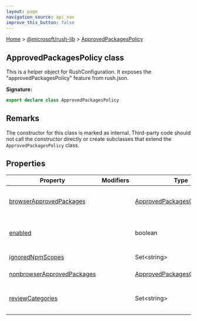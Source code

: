 ```yaml
---
layout: page
navigation_source: api_nav
improve_this_button: false
---
```



[Home](./index.md) &gt; [@microsoft/rush-lib](./rush-lib.md) &gt; [ApprovedPackagesPolicy](./rush-lib.approvedpackagespolicy.md)

## ApprovedPackagesPolicy class

This is a helper object for RushConfiguration. It exposes the "approvedPackagesPolicy" feature from rush.json.

<b>Signature:</b>

```typescript
export declare class ApprovedPackagesPolicy
```

## Remarks

The constructor for this class is marked as internal. Third-party code should not call the constructor directly or create subclasses that extend the `ApprovedPackagesPolicy` class.

## Properties

|  Property | Modifiers | Type | Description |
|  --- | --- | --- | --- |
|  [browserApprovedPackages](./rush-lib.approvedpackagespolicy.browserapprovedpackages.md) |  | [ApprovedPackagesConfiguration](./rush-lib.approvedpackagesconfiguration.md) | Packages approved for usage in a web browser. This is the stricter of the two types, so by default all new packages are added to this file. |
|  [enabled](./rush-lib.approvedpackagespolicy.enabled.md) |  | boolean | Whether the feature is enabled. The feature is enabled if the "approvedPackagesPolicy" field is assigned in rush.json. |
|  [ignoredNpmScopes](./rush-lib.approvedpackagespolicy.ignorednpmscopes.md) |  | Set&lt;string&gt; | A list of NPM package scopes that will be excluded from review (e.g. <code>@types</code>) |
|  [nonbrowserApprovedPackages](./rush-lib.approvedpackagespolicy.nonbrowserapprovedpackages.md) |  | [ApprovedPackagesConfiguration](./rush-lib.approvedpackagesconfiguration.md) | Packages approved for usage everywhere \*except\* in a web browser. |
|  [reviewCategories](./rush-lib.approvedpackagespolicy.reviewcategories.md) |  | Set&lt;string&gt; | A list of category names that are valid for usage as the RushConfigurationProject.reviewCategory field. This array will never be undefined. |
